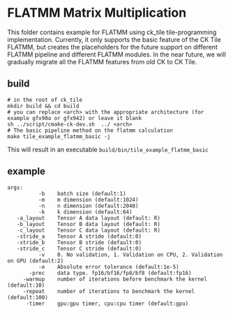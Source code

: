 # FLATMM Matrix Multiplication

This folder contains example for FLATMM using ck_tile tile-programming implementation. Currently, it only supports the basic feature of the CK Tile FLATMM, but creates the placeholders for the future support on different FLATMM pipeline and different FLATMM modules. In the near future, we will gradually migrate all the FLATMM features from old CK to CK Tile.

## build
```
# in the root of ck_tile
mkdir build && cd build
# you can replace <arch> with the appropriate architecture (for example gfx90a or gfx942) or leave it blank
sh ../script/cmake-ck-dev.sh  ../ <arch>
# The basic pipeline method on the flatmm calculation
make tile_example_flatmm_basic -j
```
This will result in an executable `build/bin/tile_example_flatmm_basic`

## example
```
args:
          -b    batch size (default:1)
          -m    m dimension (default:1024)
          -n    n dimension (default:2048)
          -k    k dimension (default:64)
   -a_layout    Tensor A data layout (default: R)
   -b_layout    Tensor B data layout (default: R)
   -c_layout    Tensor C data layout (default: R)
   -stride_a    Tensor A stride (default:0)
   -stride_b    Tensor B stride (default:0)
   -stride_c    Tensor C stride (default:0)
          -v    0. No validation, 1. Validation on CPU, 2. Validation on GPU (default:2)
          -e    Absolute error tolerance (default:1e-5)
       -prec    data type. fp16/bf16/fp8/bf8 (default:fp16)
     -warmup    number of iterations before benchmark the kernel (default:10)
     -repeat    number of iterations to benchmark the kernel (default:100)
      -timer    gpu:gpu timer, cpu:cpu timer (default:gpu)
```
